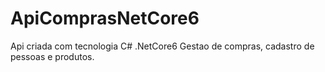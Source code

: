 # ApiComprasNetCore6
Api criada com tecnologia C# .NetCore6 
Gestao de compras, cadastro de pessoas e produtos.

